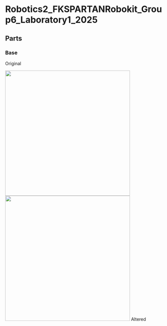 # Robotics2_FKSPARTANRobokit_Group6_Laboratory1_2025

## Parts
### Base
Original

<img src="https://github.com/user-attachments/assets/f9d540e8-24b1-4d78-85bc-36a846af2adf" width=400 height=400><img src="https://github.com/user-attachments/assets/b025f74a-c020-44c8-8f28-ee80d0fe7197" width=400 height=400>
Altered

